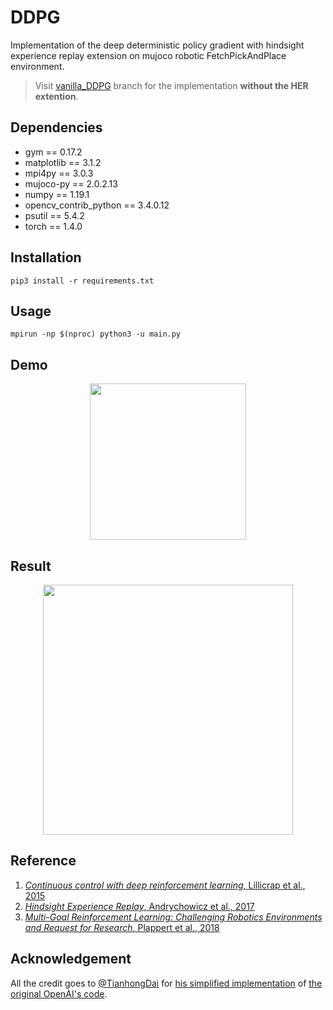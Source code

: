 # DDPG
Implementation of the deep deterministic policy gradient with hindsight experience replay extension on mujoco robotic FetchPickAndPlace environment.   
> Visit [vanilla_DDPG](https://github.com/alirezakazemipour/DDPG-her/tree/vanilla_DDPG) branch for the implementation **without the HER extention**.  

## Dependencies  
- gym == 0.17.2  
- matplotlib == 3.1.2  
- mpi4py == 3.0.3  
- mujoco-py == 2.0.2.13  
- numpy == 1.19.1  
- opencv_contrib_python == 3.4.0.12  
- psutil == 5.4.2  
- torch == 1.4.0  

## Installation
```shell
pip3 install -r requirements.txt
```

## Usage
```shell
mpirun -np $(nproc) python3 -u main.py
```
## Demo
<p align="center">
  <img src="https://github.com/alirezakazemipour/DDPG-her/blob/master/demo/FetchPickAndPlace.gif" height=250>
</p>  

## Result
<p align="center">
  <img src="https://github.com/alirezakazemipour/DDPG-her/blob/master/Result/Fetch_PickandPlace.png" height=400>
</p>

## Reference
1. [_Continuous control with deep reinforcement learning_, Lillicrap et al., 2015](https://arxiv.org/abs/1509.02971)  
2. [_Hindsight Experience Replay_, Andrychowicz et al., 2017](https://arxiv.org/abs/1707.01495)  
3. [_Multi-Goal Reinforcement Learning: Challenging Robotics Environments and Request for Research_, Plappert et al., 2018](https://arxiv.org/abs/1802.09464)  
## Acknowledgement
All the credit goes to [@TianhongDai](https://github.com/TianhongDai) for [his simplified implementation](https://github.com/TianhongDai/hindsight-experience-replay) of [the original OpenAI's code](https://github.com/openai/baselines/tree/master/baselines/her).  

